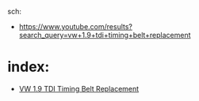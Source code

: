 sch:
- https://www.youtube.com/results?search_query=vw+1.9+tdi+timing+belt+replacement

# index:
- [VW 1.9 TDI Timing Belt Replacement](https://youtu.be/w532zYIpBcw)
